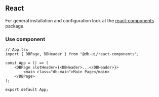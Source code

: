 ## React

For general installation and configuration look at the [react-components](https://www.npmjs.com/package/@db-ui/react-components) package.

### Use component

```tsx App.tsx
// App.tsx
import { DBPage, DBHeader } from "@db-ui/react-components";

const App = () => (
	<DBPage slotHeader={<DBHeader>...</DBHeader>}>
		<main class="db-main">Main Page</main>
	</DBPage>
);

export default App;
```
